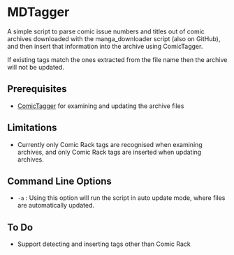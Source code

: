 # MDTagger

A simple script to parse comic issue numbers and titles out of comic archives downloaded with the manga_downloader script (also on GitHub), and then insert that information into the archive using ComicTagger.

If existing tags match the ones extracted from the file name then the archive will not be updated.

## Prerequisites

- [ComicTagger](https://code.google.com/p/comictagger/ "Comic Tagger") for examining and updating the archive files

## Limitations

- Currently only Comic Rack tags are recognised when examining archives, and only Comic Rack tags are inserted when updating archives.

## Command Line Options

- `-a` : Using this option will run the script in auto update mode, where files are automatically updated.

## To Do

- Support detecting and inserting tags other than Comic Rack
